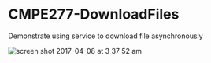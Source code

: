 # CMPE277-DownloadFiles

Demonstrate using service to download file asynchronously

![screen shot 2017-04-08 at 3 37 52 am](https://cloud.githubusercontent.com/assets/25620907/24828186/caeeef2c-1c0c-11e7-911f-e488f81c4600.png)
